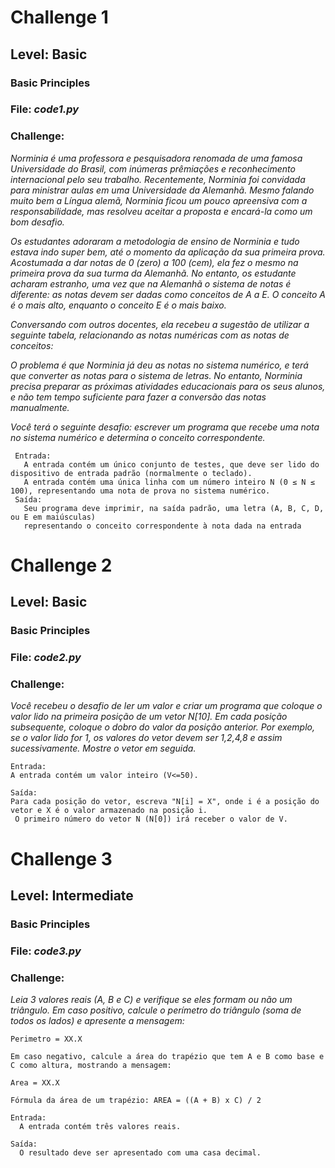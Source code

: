 # Challenge 1 
## Level: Basic 
### Basic Principles
### File: *code1.py*
### Challenge:

*Norminia é uma professora e pesquisadora renomada de uma famosa Universidade do Brasil, com inúmeras prêmiações e reconhecimento internacional pelo seu trabalho. Recentemente, Norminia foi convidada para ministrar aulas em uma Universidade da Alemanhã. Mesmo falando muito bem a Língua alemã, Norminia ficou um pouco apreensiva com a responsabilidade, mas resolveu aceitar a proposta e encará-la como um bom desafio.*

*Os estudantes adoraram a metodologia de ensino de Norminia e tudo estava indo super bem, até o momento da aplicação da sua primeira prova. Acostumada a dar notas de 0 (zero) a 100 (cem), ela fez o mesmo na primeira prova da sua turma da Alemanhã. No entanto, os estudante acharam estranho, uma vez que na Alemanhã o sistema de notas é diferente: as notas devem ser dadas como conceitos de A a E. O conceito A é o mais alto, enquanto o conceito E é o mais baixo.*

*Conversando com outros docentes, ela recebeu a sugestão de utilizar a seguinte tabela, relacionando as notas numéricas com as notas de conceitos:*

*O problema é que Norminia já deu as notas no sistema numérico, e terá que converter as notas para o sistema de letras. No entanto, Norminia precisa preparar as próximas atividades educacionais para os seus alunos, e não tem tempo suficiente para fazer a conversão das notas manualmente.*

*Você terá o seguinte desafio: escrever um programa que recebe uma nota no sistema numérico e determina o conceito correspondente.*

     Entrada:
       A entrada contém um único conjunto de testes, que deve ser lido do dispositivo de entrada padrão (normalmente o teclado).
       A entrada contém uma única linha com um número inteiro N (0 ≤ N ≤ 100), representando uma nota de prova no sistema numérico.
     Saída:
       Seu programa deve imprimir, na saída padrão, uma letra (A, B, C, D, ou E em maiúsculas) 
       representando o conceito correspondente à nota dada na entrada

# Challenge 2
## Level: Basic 
### Basic Principles
### File: *code2.py*
### Challenge:
*Você recebeu o desafio de ler um valor e criar um programa que coloque o valor lido na primeira posição de um vetor N[10]. Em cada posição subsequente, coloque o dobro do valor da posição anterior. Por exemplo, se o valor lido for 1, os valores do vetor devem ser 1,2,4,8 e assim sucessivamente. Mostre o vetor em seguida.*

    Entrada:
    A entrada contém um valor inteiro (V<=50).

    Saída:
    Para cada posição do vetor, escreva "N[i] = X", onde i é a posição do vetor e X é o valor armazenado na posição i.
     O primeiro número do vetor N (N[0]) irá receber o valor de V.

# Challenge 3
## Level: Intermediate
### Basic Principles
### File: *code3.py*
### Challenge:
*Leia 3 valores reais (A, B e C) e verifique se eles formam ou não um triângulo. Em caso positivo, calcule o perímetro do triângulo (soma de todos os lados) e apresente a mensagem:*

    Perimetro = XX.X

    Em caso negativo, calcule a área do trapézio que tem A e B como base e C como altura, mostrando a mensagem:

    Area = XX.X

    Fórmula da área de um trapézio: AREA = ((A + B) x C) / 2

    Entrada:
      A entrada contém três valores reais.

    Saída:
      O resultado deve ser apresentado com uma casa decimal.
